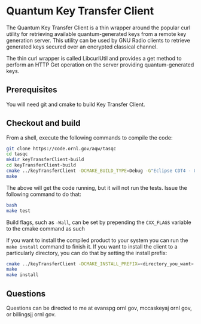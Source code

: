 # Quantum Key Transfer Client

The Quantum Key Transfer Client is a thin wrapper around the popular 
curl utility for retrieving available quantum-generated keys from a 
remote key generation server. This utility can be used by GNU Radio 
clients to retrieve generated keys secured over an encrypted classical 
channel. 

The thin curl wrapper is called LibcurlUtil and provides a 
get method to perform an HTTP Get operation on the server 
providing quantum-generated keys. 

## Prerequisites

You will need git and cmake to build Key Transfer Client.

## Checkout and build

From a shell, execute the following commands to compile the code:

```sh
git clone https://code.ornl.gov/aqw/tasqc
cd tasqc
mkdir keyTransferClient-build
cd keyTransferClient-build
cmake ../keyTransferClient -DCMAKE_BUILD_TYPE=Debug -G"Eclipse CDT4 - Unix Makefiles" -DCMAKE_ECLIPSE_VERSION=4.5
make
```

The above will get the code running, but it will not run the tests. 
Issue the following command to do that:

```sh
bash
make test
```

Build flags, such as `-Wall`, can be set by prepending the `CXX_FLAGS` variable to 
the cmake command as such

If you want to install the compiled product to your system you can run the `make install` command to finish it.
If you want to install the client to a particularly directory, you can do that by setting the install prefix:

```sh
cmake ../keyTransferClient -DCMAKE_INSTALL_PREFIX=<directory_you_want> <other cmake arguments>
make
make install
```

## Questions

Questions can be directed to me at evanspg <at> ornl <dot> gov, mccaskeyaj <at> ornl <dot> gov, or 
billingsjj <at> ornl <dot> gov.
